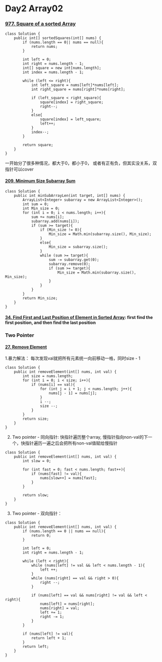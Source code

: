 # Day2 Array02

### [977. Square of a sorted Array](https://leetcode.com/problems/squares-of-a-sorted-array/description/)
```
class Solution {
    public int[] sortedSquares(int[] nums) {
        if (nums.length == 0|| nums == null){
            return nums;
        }

        int left = 0;
        int right = nums.length - 1;
        int[] square = new int[nums.length];
        int index = nums.length - 1;

        while (left <= right){
            int left_square = nums[left]*nums[left];
            int right_square = nums[right]*nums[right];

            if (left_square < right_square){
                square[index] = right_square;
                right--;
            }
            else{
                square[index] = left_square;
                left++;
            }
            index--;
        }

        return square;
    }
}
```
一开始分了很多种情况，都大于0，都小于0， 或者有正有负，但其实没关系，双指针可以cover


#### [209. Minimum Size Subarray Sum](https://leetcode.com/problems/minimum-size-subarray-sum/description/)
```
class Solution {
    public int minSubArrayLen(int target, int[] nums) {
        ArrayList<Integer> subarray = new ArrayList<Integer>();
        int sum = 0;
        int Min_size = 0;
        for (int i = 0; i < nums.length; i++){
            sum += nums[i];
            subarray.add(nums[i]);
            if (sum >= target){
                if (Min_size != 0){
                    Min_size = Math.min(subarray.size(), Min_size);
                }
                else{
                    Min_size = subarray.size();
                }
                while (sum >= target){
                    sum -= subarray.get(0);
                    subarray.remove(0);
                    if (sum >= target){
                        Min_size = Math.min(subarray.size(), Min_size);
                    }
                }
            }
        }
        return Min_size;
    }
}
```

#### [34. Find First and Last Position of Element in Sorted Array](https://leetcode.com/problems/find-first-and-last-position-of-element-in-sorted-array/description/): first find the first position, and then find the last position


### Two Pointer
#### [27. Remove Element](https://leetcode.com/problems/remove-element/description/)

1.暴力解法： 每次发现val就把所有元素统一向前移动一格，同时size - 1
```
class Solution {
    public int removeElement(int[] nums, int val) {
        int size = nums.length;
        for (int i = 0; i < size; i++){
            if (nums[i] == val){
                for (int j = i + 1; j < nums.length; j++){
                    nums[j - 1] = nums[j]; 
                }
                i --;
                size --;
            }
        }
        return size;
    }
}
```
2. Two pointer - 同向指针: 
快指针遍历整个array, 慢指针指向non-val的下一个，快指针遍历一遍之后会把所有non-val值赋给慢指针
```
class Solution {
    public int removeElement(int[] nums, int val) {
        int slow = 0;

        for (int fast = 0; fast < nums.length; fast++){
            if (nums[fast] != val){
                nums[slow++] = nums[fast];
            }
        }

        return slow;
    }
}
```

3. Two pointer - 双向指针：
```
class Solution {
    public int removeElement(int[] nums, int val) {
        if (nums.length == 0 || nums == null){
            return 0;
        }

        int left = 0;
        int right = nums.length - 1;

        while (left < right){
            while (nums[left] != val && left < nums.length - 1){
                left ++;
            }
            while (nums[right] == val && right > 0){
                right --;
            }

            if (nums[left] == val && nums[right] != val && left < right){
                nums[left] = nums[right];
                nums[right] = val;
                left += 1;
                right -= 1;
            }
        }

        if (nums[left] != val){
            return left + 1;
        }
        return left;
    }
}
```
